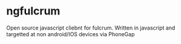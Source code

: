 ngfulcrum
=========

Open source javascript cliebnt for fulcrum.  Written in javascript and targetted at non android/IOS devices via PhoneGap
